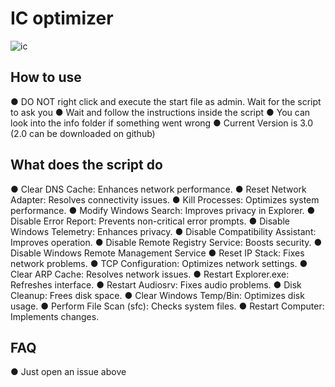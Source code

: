# IC optimizer
![ic](https://github.com/jqvxz/icoptimizer/assets/143961758/632d93c4-d454-4f35-9f33-f2bfc2527e30)
                        
## How to use
● DO NOT right click and execute the start file as admin. Wait for the script to ask you
● Wait and follow the instructions inside the script 
● You can look into the info folder if something went wrong
● Current Version is 3.0 (2.0 can be downloaded on github)

## What does the script do
● Clear DNS Cache: Enhances network performance.
● Reset Network Adapter: Resolves connectivity issues.
● Kill Processes: Optimizes system performance.
● Modify Windows Search: Improves privacy in Explorer.
● Disable Error Report: Prevents non-critical error prompts.
● Disable Windows Telemetry: Enhances privacy.
● Disable Compatibility Assistant: Improves operation.
● Disable Remote Registry Service: Boosts security.
● Disable Windows Remote Management Service
● Reset IP Stack: Fixes network problems.
● TCP Configuration: Optimizes network settings.
● Clear ARP Cache: Resolves network issues.
● Restart Explorer.exe: Refreshes interface.
● Restart Audiosrv: Fixes audio problems.
● Disk Cleanup: Frees disk space.
● Clear Windows Temp/Bin: Optimizes disk usage.
● Perform File Scan (sfc): Checks system files.
● Restart Computer: Implements changes.
    
## FAQ
● Just open an issue above 

